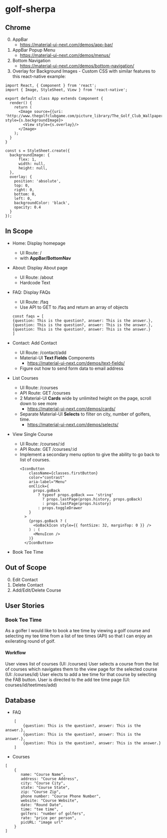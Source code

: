 # golf-sherpa

## Chrome

0. AppBar
    - https://material-ui-next.com/demos/app-bar/
0. AppBar Popup Menu
    - https://material-ui-next.com/demos/menus/
0. Bottom Navigation
    - https://material-ui-next.com/demos/bottom-navigation/
0. Overlay for Background Images - Custom CSS with similar features to this react-native example:
```
import React, { Component } from 'react';
import { Image, StyleSheet, View } from 'react-native';

export default class App extends Component {
  render() {
    return (
      <Image source={{uri: 'http://www.thegolfclubgame.com/picture_library/The_Golf_Club_Wallpaper_02_1920x1080.jpg'}} style={s.backgroundImage}>
        <View style={s.overlay}/>
      </Image>
    );
  }
}

const s = StyleSheet.create({
  backgroundImage: {
      flex: 1,
      width: null,
      height: null,
  },
  overlay: {
    position: 'absolute',
    top: 0,
    right: 0,
    bottom: 0,
    left: 0,
    backgroundColor: 'black',
    opacity: 0.4
  }
});
```

## In Scope

- Home: Display homepage
    - UI Route: /
    - with **AppBar/BottomNav** 

- About: Display About page 
    - UI Route: /about
    - Hardcode Text

- FAQ: Display FAQs 
    - UI Route: /faq
    - Use API to GET to /faq and return an array of objects 
    ```
    const faqs = [
    {question: This is the question?, answer: This is the answer.},
    {question: This is the question?, answer: This is the answer.},
    {question: This is the question?, answer: This is the answer.}
    ]
    ```

- Contact: Add Contact
    - UI Route: /contact/add
    - Material-UI **Text Fields** Components
        - https://material-ui-next.com/demos/text-fields/
    - Figure out how to send form data to email address  

- List Courses
    - UI Route: /courses
    - API Route: GET /courses
    - 2 Material-UI **Cards** wide by unlimited height on the page, scroll down to see more
        - https://material-ui-next.com/demos/cards/
    - Separate Material-UI **Selects** to filter on city, number of golfers, time.  
        - https://material-ui-next.com/demos/selects/
    
- View Single Course
    - UI Route: /courses/:id
    - API Route: GET /courses/:id
    - Implement a secondary menu option to give the ability to go back to list of courses.
        ```
        <IconButton
            className={classes.firstButton}
            color="contrast"
            aria-label="Menu"
            onClick={
              props.goBack
                ? typeof props.goBack === 'string'
                  ? props.lastPage(props.history, props.goBack)
                  : props.lastPage(props.history)
                : props.toggleDrawer
            }
          >
            {props.goBack ? (
              <GoBackIcon style={{ fontSize: 32, marginTop: 0 }} />
            ) : (
              <MenuIcon />
            )}
          </IconButton>
        ```
    
- Book Tee Time  

## Out of Scope

0. Edit Contact
0. Delete Contact
0. Add/Edit/Delete Course 

## User Stories

### Book Tee Time
As a golfer I would like to book a tee time by viewing a golf course and selecting my tee time from a list of tee times (API) so that I can enjoy an exilerating round of golf.

#### Workflow
User views list of courses (UI: /courses)
User selects a course from the list of courses which navigates them to the view page for the selected course (UI: /courses/id)
User elects to add a tee time for that course by selecting the FAB button. User is directed to the add tee time page (UI: courses/id/teetimes/add)



## Database

- FAQ 
```
    [
        {question: This is the question?, answer: This is the answer.},
        {question: This is the question?, answer: This is the answer.},
        {question: This is the question?, answer: This is the answer.}
    ]
```
- Courses
```
[
    {
       name: "Course Name",
       address: "Course Address",
       city: "Course City",
       state: "Course State",
       zip: "Course Zip",
       phone number: "Course Phone Number",
       website: "Course Website",
       date: "Round Date",
       time: "tee time",
       golfers: "number of golfers",
       rate: "price per person",
       picURL: "image url"
    }
]
```
  

